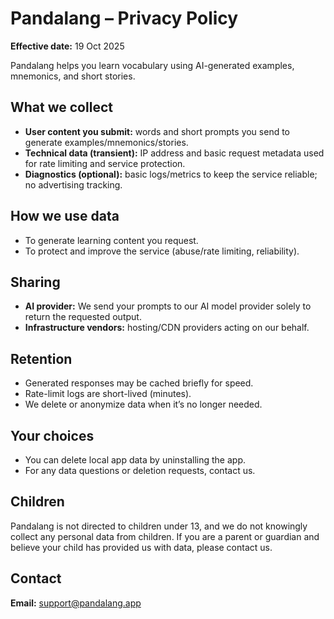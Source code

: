 # Pandalang – Privacy Policy
**Effective date:** 19 Oct 2025

Pandalang helps you learn vocabulary using AI-generated examples, mnemonics, and short stories.

## What we collect
- **User content you submit:** words and short prompts you send to generate examples/mnemonics/stories.
- **Technical data (transient):** IP address and basic request metadata used for rate limiting and service protection.
- **Diagnostics (optional):** basic logs/metrics to keep the service reliable; no advertising tracking.

## How we use data
- To generate learning content you request.
- To protect and improve the service (abuse/rate limiting, reliability).

## Sharing
- **AI provider:** We send your prompts to our AI model provider solely to return the requested output.
- **Infrastructure vendors:** hosting/CDN providers acting on our behalf.

## Retention
- Generated responses may be cached briefly for speed.
- Rate-limit logs are short-lived (minutes).
- We delete or anonymize data when it’s no longer needed.

## Your choices
- You can delete local app data by uninstalling the app.
- For any data questions or deletion requests, contact us.

## Children
Pandalang is not directed to children under 13, and we do not knowingly collect any personal data from children. If you are a parent or guardian and believe your child has provided us with data, please contact us.

## Contact
**Email:** support@pandalang.app
